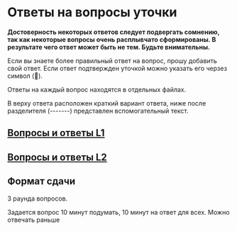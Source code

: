 # Ответы на вопросы уточки

**Достоверность некоторых ответов следует подвергать сомнению, так как некоторые вопросы очень расплывчато сформированы. В результате чего ответ может быть не тем.
Будьте внимательны.**

Если вы знаете более правильный ответ на вопрос, прошу добавить свой ответ. Если ответ подтвержден уточкой можно указать его черзез символ (&#129414;).

Ответы на каждый вопрос находятся в отдельных файлах.

В верху ответа расположен краткий вариант ответа, ниже после разделителя (-------) представлен вспомогательный текст.

## [Вопросы и ответы L1](/L1/L1_.md)

## [Вопросы и ответы L2](/L2/L2_.md)

## Формат сдачи

3 раунда вопросов.

Задается вопрос 10 минут подумать, 10 минут на ответ для всех. Можно отвечать раньше

